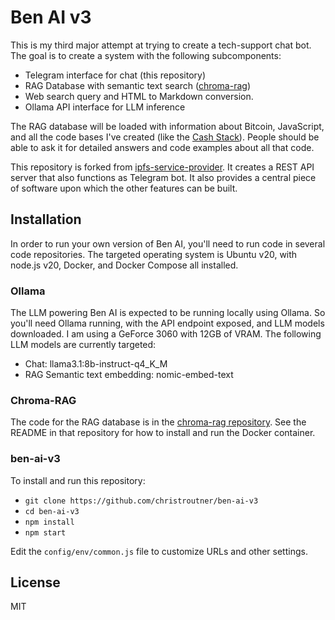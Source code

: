 # Ben AI v3

This is my third major attempt at trying to create a tech-support chat bot. The goal is to create a system with the following subcomponents:
- Telegram interface for chat (this repository)
- RAG Database with semantic text search ([chroma-rag](https://github.com/christroutner/chroma-rag))
- Web search query and HTML to Markdown conversion.
- Ollama API interface for LLM inference

The RAG database will be loaded with information about Bitcoin, JavaScript, and all the code bases I've created (like the [Cash Stack](https://cashstack.info)). People should be able to ask it for detailed answers and code examples about all that code.

This repository is forked from [ipfs-service-provider](https://github.com/Permissionless-Software-Foundation/ipfs-service-provider). It creates a REST API server that also functions as Telegram bot. It also provides a central piece of software upon which the other features can be built.

## Installation

In order to run your own version of Ben AI, you'll need to run code in several code repositories. The targeted operating system is Ubuntu v20, with node.js v20, Docker, and Docker Compose all installed.

### Ollama

The LLM powering Ben AI is expected to be running locally using Ollama. So you'll need Ollama running, with the API endpoint exposed, and LLM models downloaded. I am using a GeForce 3060 with 12GB of VRAM. The following LLM models are currently targeted:

- Chat: llama3.1:8b-instruct-q4_K_M
- RAG Semantic text embedding: nomic-embed-text

### Chroma-RAG

The code for the RAG database is in the [chroma-rag repository](https://github.com/christroutner/chroma-rag). See the README in that repository for how to install and run the Docker container.

### ben-ai-v3

To install and run this repository:

- `git clone https://github.com/christroutner/ben-ai-v3`
- `cd ben-ai-v3`
- `npm install`
- `npm start`

Edit the `config/env/common.js` file to customize URLs and other settings.


## License
MIT

